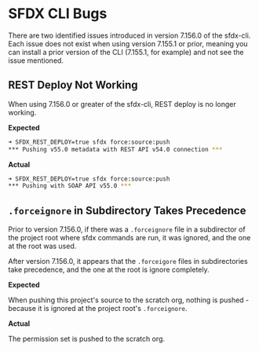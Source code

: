 # SFDX CLI Bugs

There are two identified issues introduced in version 7.156.0 of the sfdx-cli. Each issue does not exist when using version 7.155.1 or prior, meaning you can install a prior version of the CLI (7.155.1, for example) and not see the issue mentioned.

## REST Deploy Not Working

When using 7.156.0 or greater of the sfdx-cli, REST deploy is no longer working.

**Expected**

```bash
➜ SFDX_REST_DEPLOY=true sfdx force:source:push
*** Pushing v55.0 metadata with REST API v54.0 connection ***
```

**Actual**

```bash
➜ SFDX_REST_DEPLOY=true sfdx force:source:push
*** Pushing with SOAP API v55.0 ***
```

## `.forceignore` in Subdirectory Takes Precedence

Prior to version 7.156.0, if there was a `.forceignore` file in a subdirector of the project root where sfdx commands are run, it was ignored, and the one at the root was used.

After version 7.156.0, it appears that the `.forceigore` files in subdirectories take precedence, and the one at the root is ignore completely.

**Expected**

When pushing this project's source to the scratch org, nothing is pushed - because it is ignored at the project root's `.forceignore`.

**Actual**

The permission set is pushed to the scratch org.
